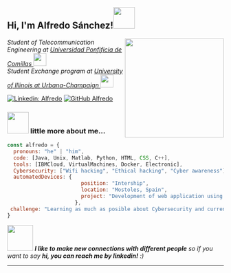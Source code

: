 <h2> Hi, I'm Alfredo Sánchez!<img src="https://media.giphy.com/media/WUlplcMpOCEmTGBtBW/giphy.gif" width="50"></h2>
<img align='right' src="https://www.cisco.com/c/dam/assets/swa/img/600/what-is-628x353.jpg" width="230">
<p><em>Student of Telecommunication Engineering at <a href="https://www.comillas.edu/">Universidad Ponfificia de Comillas </a><img src="https://upload.wikimedia.org/wikipedia/en/thumb/6/68/Comillas_Pontifical_University_seal.svg/270px-Comillas_Pontifical_University_seal.svg.png" width="30"> </br>Student Exchange program at <a href="https://illinois.edu/">University of Illinois at Urbana-Champaign </a><img src="https://cdn.vox-cdn.com/thumbor/eaEUIhno87pQloymYPI22pthRNo=/0x0:800x400/920x613/filters:focal(336x136:464x264):format(webp)/cdn.vox-cdn.com/uploads/chorus_image/image/56187479/DHNkdRfXoAEp2VD.0.jpg" width="30"> 
</em></p>

[![Linkedin: Alfredo](https://img.shields.io/badge/-Alfredo-blue?style=flat-square&logo=Linkedin&logoColor=white&link=https://www.linkedin.com/in/alfredo-s%C3%A1nchez-s%C3%A1nchez-594479187/)](https://www.linkedin.com/in/alfredo-s%C3%A1nchez-s%C3%A1nchez-594479187/)
[![GitHub Alfredo](https://img.shields.io/github/followers/alfreddo98?label=follow&style=social)](https://github.com/alfreddo98/)


### <img src="https://i.pinimg.com/originals/5b/5e/e6/5b5ee6d66e250283a3fd6928a40768d0.gif" width="50"> little more about me...  

```javascript
const alfredo = {
  pronouns: "he" | "him",
  code: [Java, Unix, Matlab, Python, HTML, CSS, C++],
  tools: [IBMCloud, VirtualMachines, Docker, Electronic],
  Cybersecurity: ["Wifi hacking", "Ethical hacking", "Cyber awareness"],
  automatedDevices: {
                        position: "Intership",
                        location: "Mostoles, Spain",
                        project: "Development of web application using a board with the objective of measuring temperature and humidity of racks intended for the company cosdb"
                      },
 challenge: "Learning as much as posible about Cybersecurity and currently looking for some intership "
}
```

<img src="https://media.giphy.com/media/LnQjpWaON8nhr21vNW/giphy.gif" width="60"> <em><b>I like to make new connections with different people</b> so if you want to say <b>hi, you can reach me by linkedin!</b> :)</em>

---

